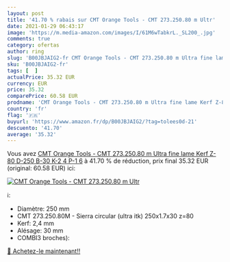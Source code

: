 ```yaml
---
layout: post
title: '41.70 % rabais sur CMT Orange Tools - CMT 273.250.80 m Ultr'
date: 2021-01-29 06:43:17
image: 'https://m.media-amazon.com/images/I/61M6wTabkrL._SL200_.jpg'
comments: true
category: ofertas
author: ring
slug: 'B00JBJAIG2-fr CMT Orange Tools - CMT 273.250.80 m Ultra fine lame Kerf...'
sku: 'B00JBJAIG2-fr'
tags: [  ]
actualPrice: 35.32 EUR
currency: EUR
price: 35.32
comparePrice: 60.58 EUR
prodname: 'CMT Orange Tools - CMT 273.250.80 m Ultra fine lame Kerf Z-80 D-250 B-30 K-2 4 P-1 6'
country: 'fr'
flag: '🇫🇷'
buyurl: 'https://www.amazon.fr/dp/B00JBJAIG2/?tag=tolees0d-21'
descuento: '41.70'
average: '35.32'
---
```


Vous avez [CMT Orange Tools - CMT 273.250.80 m Ultra fine lame Kerf Z-80 D-250 B-30 K-2 4 P-1 6](https://www.amazon.fr/dp/B00JBJAIG2/?tag=tolees0d-21)  à  41.70 % de réduction, prix final  35.32 EUR (original: 60.58 EUR) ici:

[![CMT Orange Tools - CMT 273.250.80 m Ultr](https://m.media-amazon.com/images/I/61M6wTabkrL._SL200_.jpg)](https://www.amazon.fr/dp/B00JBJAIG2/?tag=tolees0d-21)

ℹ️:

- Diamètre: 250 mm
- CMT 273.250.80M - Sierra circular (ultra itk) 250x1.7x30 z=80
- Kerf: 2,4 mm
- Alésage: 30 mm
- COMBI3 broches):

[🛒 Achetez-le maintenant!!](https://www.amazon.fr/dp/B00JBJAIG2/?tag=tolees0d-21)
